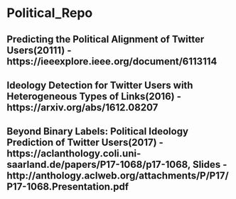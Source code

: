 # Political_Repo

<h2>Predicting the Political Alignment of Twitter Users(20111) - https://ieeexplore.ieee.org/document/6113114</h2>
<h2>Ideology Detection for Twitter Users with Heterogeneous Types of Links(2016) - https://arxiv.org/abs/1612.08207</h2>
<h2>Beyond Binary Labels: Political Ideology Prediction of Twitter Users(2017) - https://aclanthology.coli.uni-saarland.de/papers/P17-1068/p17-1068, Slides - http://anthology.aclweb.org/attachments/P/P17/P17-1068.Presentation.pdf</h2>
